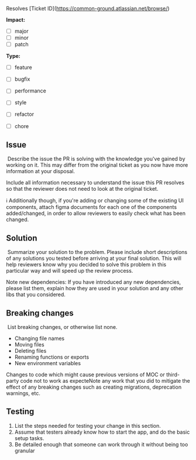 Resolves [Ticket ID](https://common-ground.atlassian.net/browse/<Ticket ID>)

**Impact:** 

- [ ] major
- [ ] minor
- [ ] patch

**Type:** 

- [ ] feature
- [ ] bugfix
- [ ] performance
- [ ] style
- [ ] refactor
- [ ] chore


## Issue
​
Describe the issue the PR is solving with the knowledge you've gained by working on it. This may differ from the original ticket as you now have more information at your disposal. 

Include all information necessary to understand the issue this PR resolves so that the reviewer does not need to look at the original ticket.

ℹ️ Additionally though, if you're adding or changing some of the existing UI components, attach figma documents for each one of the components added/changed, in order to allow reviewers to easily check what has been changed.
​
## Solution
​
Summarize your solution to the problem. Please include short descriptions of any solutions you tested before arriving at your final solution. This will help reviewers know why you decided to solve this problem in this particular way and will speed up the review process. 

Note new dependencies: If you have introduced any new dependencies, please list them, explain how they are used in your solution and any other libs that you considered.
​
## Breaking changes
​
List breaking changes, or otherwise list none.

* Changing file names
* Moving files
* Deleting files
* Renaming functions or exports
* New environment variables

Changes to code which might cause previous versions of MOC or third-party code not to work as expecteNote any work that you did to mitigate the effect of any breaking changes such as creating migrations, deprecation warnings, etc.​

## Testing
1. List the steps needed for testing your change in this section.
2. Assume that testers already know how to start the app, and do the basic setup tasks.
3. Be detailed enough that someone can work through it without being too granular
